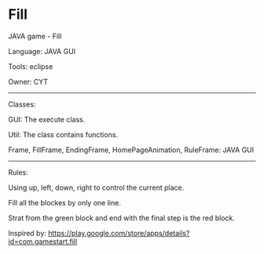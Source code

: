 # Fill
JAVA game - Fill

Language: JAVA GUI

Tools: eclipse

Owner: CYT

-------------------------------------------

Classes:

  
  GUI: The execute class. 
  
  
  Util: The class contains functions.
  
  
  Frame, FillFrame, EndingFrame, HomePageAnimation, RuleFrame: JAVA GUI
  
-------------------------------------------
 
Rules:
  
  
  Using up, left, down, right to control the current place.
  
 
  Fill all the blockes by only one line.
  
  
  Strat from the green block and end with the final step is the red block. 
  
  
Inspired by: https://play.google.com/store/apps/details?id=com.gamestart.fill
